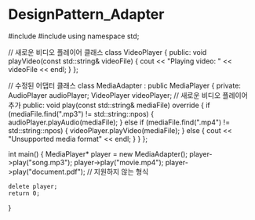 # DesignPattern_Adapter
#include <iostream>
#include <string>
using namespace std;

// 새로운 비디오 플레이어 클래스
class VideoPlayer {
public:
    void playVideo(const std::string& videoFile) {
        cout << "Playing video: " << videoFile << endl;
    }
};

// 수정된 어댑터 클래스
class MediaAdapter : public MediaPlayer {
private:
    AudioPlayer audioPlayer;
    VideoPlayer videoPlayer; // 새로운 비디오 플레이어 추가
public:
    void play(const std::string& mediaFile) override {
        if (mediaFile.find(".mp3") != std::string::npos) {
            audioPlayer.playAudio(mediaFile);
        } else if (mediaFile.find(".mp4") != std::string::npos) {
            videoPlayer.playVideo(mediaFile);
        } else {
            cout << "Unsupported media format" << endl;
        }
    }
};

int main() {
    MediaPlayer* player = new MediaAdapter();
    player->play("song.mp3");
    player->play("movie.mp4");
    player->play("document.pdf"); // 지원하지 않는 형식

    delete player;
    return 0;
}
